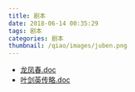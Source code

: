 ```yaml
---
title: 剧本
date: 2018-06-14 00:35:29
tags: 剧本
categories: 剧本
thumbnail: /qiao/images/juben.png
---
```


- [龙凤春.doc](/qiao/docs/龙凤春.doc)
- [叶剑英传略.doc](/qiao/docs/叶剑英传略.doc)